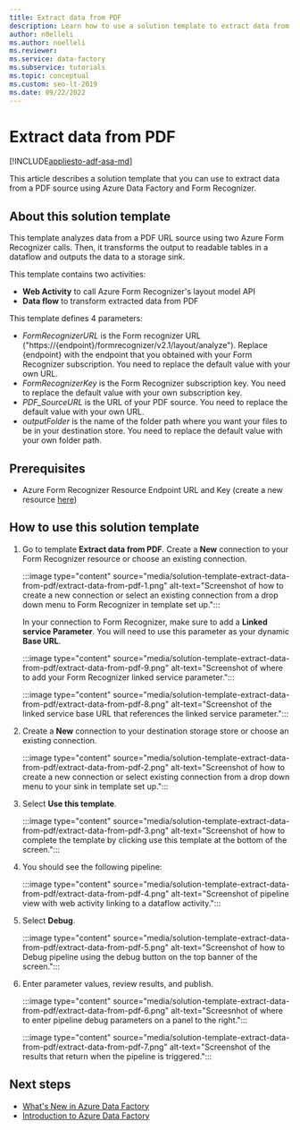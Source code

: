 ```yaml
---
title: Extract data from PDF
description: Learn how to use a solution template to extract data from a PDF source using Azure Data Factory.
author: n0elleli
ms.author: noelleli
ms.reviewer: 
ms.service: data-factory
ms.subservice: tutorials
ms.topic: conceptual
ms.custom: seo-lt-2019
ms.date: 09/22/2022
---
```


# Extract data from PDF

[!INCLUDE[appliesto-adf-asa-md](includes/appliesto-adf-asa-md.md)]

This article describes a solution template that you can use to extract data from a PDF source using Azure Data Factory and Form Recognizer. 

## About this solution template

This template analyzes data from a PDF URL source using two Azure Form Recognizer calls. Then, it transforms the output to readable tables in a dataflow and outputs the data to a storage sink.  

This template contains two activities:  
-	**Web Activity** to call Azure Form Recognizer's layout model API
-	**Data flow** to transform extracted data from PDF

This template defines 4 parameters: 
-  *FormRecognizerURL* is the Form recognizer URL ("https://{endpoint}/formrecognizer/v2.1/layout/analyze"). Replace {endpoint} with the endpoint that you obtained with your Form Recognizer subscription. You need to replace the default value with your own URL.
-  *FormRecognizerKey* is the Form Recognizer subscription key. You need to replace the default value with your own subscription key.
-  *PDF_SourceURL* is the URL of your PDF source. You need to replace the default value with your own URL. 
-  *outputFolder* is the name of the folder path where you want your files to be in your destination store. You need to replace the default value with your own folder path.

## Prerequisites

* Azure Form Recognizer Resource Endpoint URL and Key (create a new resource [here](https://portal.azure.com/#create/Microsoft.CognitiveServicesFormRecognizer))

## How to use this solution template

1. Go to template **Extract data from PDF**. Create a **New** connection to your Form Recognizer resource or choose an existing connection.

	:::image type="content" source="media/solution-template-extract-data-from-pdf/extract-data-from-pdf-1.png" alt-text="Screenshot of how to create a new connection or select an existing connection from a drop down menu to Form Recognizer in template set up.":::
	
    In your connection to Form Recognizer, make sure to add a **Linked service Parameter**. You will need to use this parameter as your dynamic **Base URL**.
   
   :::image type="content" source="media/solution-template-extract-data-from-pdf/extract-data-from-pdf-9.png" alt-text="Screenshot of where to add your Form Recognizer linked service parameter.":::
   
   :::image type="content" source="media/solution-template-extract-data-from-pdf/extract-data-from-pdf-8.png" alt-text="Screenshot of the linked service base URL that references the linked service parameter.":::

2. Create a **New** connection to your destination storage store or choose an existing connection.

	:::image type="content" source="media/solution-template-extract-data-from-pdf/extract-data-from-pdf-2.png" alt-text="Screenshot of how to create a new connection or select existing connection from a drop down menu to your sink in template set up.":::
   
3. Select **Use this template**. 

	:::image type="content" source="media/solution-template-extract-data-from-pdf/extract-data-from-pdf-3.png" alt-text="Screenshot of how to complete the template by clicking use this template at the bottom of the screen.":::

4. You should see the following pipeline: 

	:::image type="content" source="media/solution-template-extract-data-from-pdf/extract-data-from-pdf-4.png" alt-text="Screenshot of pipeline view with web activity linking to a dataflow activity.":::

5. Select **Debug**.

	:::image type="content" source="media/solution-template-extract-data-from-pdf/extract-data-from-pdf-5.png" alt-text="Screenshot of how to Debug pipeline using the debug button on the top banner of the screen.":::

6. Enter parameter values, review results, and publish. 

	:::image type="content" source="media/solution-template-extract-data-from-pdf/extract-data-from-pdf-6.png" alt-text="Screesnhot of where to enter pipeline debug parameters on a panel to the right.":::

	:::image type="content" source="media/solution-template-extract-data-from-pdf/extract-data-from-pdf-7.png" alt-text="Screenshot of the results that return when the pipeline is triggered.":::

## Next steps
- [What's New in Azure Data Factory](whats-new.md)
- [Introduction to Azure Data Factory](introduction.md)

